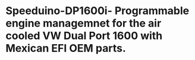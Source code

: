 # Speeduino-DP1600i- Programmable engine managemnet for the air cooled VW Dual Port 1600 with Mexican EFI OEM parts.
